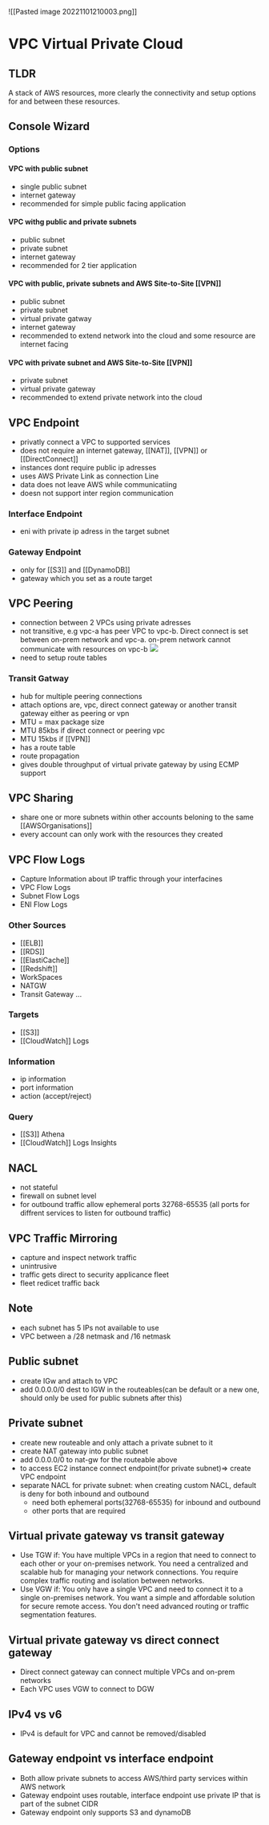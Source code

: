 ![[Pasted image 20221101210003.png]]
# VPC Virtual Private Cloud

## TLDR
A stack of AWS resources, more clearly the connectivity and setup options for and between these resources.

## Console Wizard

### Options

#### VPC with public subnet
- single public subnet
- internet gateway
- recommended for simple public facing application

#### VPC withg public and private subnets
- public subnet
- private subnet
- internet gateway
- recommended for 2 tier application

#### VPC with public, private subnets and AWS Site-to-Site [[VPN]]
- public subnet
- private subnet
- virtual private gatway
- internet gateway
- recommended to extend network into the cloud and some resource are internet facing

#### VPC with private subnet and AWS Site-to-Site [[VPN]]
- private subnet
- virtual private gateway
- recommended to extend private network into the cloud

## VPC Endpoint
- privatly connect a VPC to supported services 
- does not require an internet gateway, [[NAT]], [[VPN]] or [[DirectConnect]]
- instances dont require public ip adresses
- uses AWS Private Link as connection Line
- data does not leave AWS while communicatiing
- doesn not support inter region communication

### Interface Endpoint
- eni with private ip adress in the target subnet

### Gateway Endpoint
- only for [[S3]] and [[DynamoDB]]
- gateway which you set as a route target 

## VPC Peering
- connection between 2 VPCs using private adresses
- not transitive, e.g vpc-a has peer VPC to vpc-b. Direct connect is set between on-prem network and vpc-a. on-prem network cannot communicate with resources on vpc-b
  ![](2024-01-09-16-20-26.png)
- need to setup route tables

### Transit Gatway
- hub for multiple peering connections
- attach options are, vpc, direct connect gateway or another transit gateway either as peering or vpn
- MTU = max package size
- MTU 85kbs if direct connect or peering vpc
- MTU 15kbs if [[VPN]]
- has a route table
- route propagation
- gives double throughput of virtual private gateway by using ECMP support

## VPC Sharing
- share one or more subnets within other accounts beloning to the same [[AWSOrganisations]]
- every account can only work with the resources they created

## VPC Flow Logs
- Capture Information about IP traffic through your interfacines
- VPC Flow Logs
- Subnet Flow Logs
- ENI Flow Logs

### Other Sources
- [[ELB]]
- [[RDS]]
- [[ElastiCache]]
- [[Redshift]]
- WorkSpaces 
- NATGW
- Transit Gateway
...


### Targets
- [[S3]]
- [[CloudWatch]] Logs
### Information
- ip information
- port information
- action (accept/reject)

### Query
- [[S3]] Athena
- [[CloudWatch]] Logs Insights

## NACL
- not stateful
- firewall on subnet level
- for outbound traffic allow ephemeral ports 32768-65535 (all ports for diffrent services to listen for outbound traffic)

## VPC Traffic Mirroring
- capture and inspect network traffic
- unintrusive
- traffic gets direct to security applicance fleet
- fleet redicet traffic back

## Note
- each subnet has 5 IPs not available to use
- VPC between a /28 netmask and /16 netmask
## Public subnet
- create IGw and attach to VPC
- add 0.0.0.0/0 dest to IGW in the routeables(can be default or a new one, should only be used for public subnets after this)

## Private subnet
- create new routeable and only attach a private subnet to it
- create NAT gateway into public subnet
- add 0.0.0.0/0 to nat-gw for the routeable above
- to access EC2 instance connect endpoint(for private subnet)=> create VPC endpoint 
- separate NACL for private subnet: when creating custom NACL, default is deny for both inbound and outbound
  - need both ephemeral ports(32768-65535) for inbound and outbound
  - other ports that are required

## Virtual private gateway vs transit gateway
- Use TGW if:
You have multiple VPCs in a region that need to connect to each other or your on-premises network.
You need a centralized and scalable hub for managing your network connections.
You require complex traffic routing and isolation between networks.
- Use VGW if:
You only have a single VPC and need to connect it to a single on-premises network.
You want a simple and affordable solution for secure remote access.
You don't need advanced routing or traffic segmentation features.
## Virtual private gateway vs direct connect gateway
- Direct connect gateway can connect multiple VPCs and on-prem networks
- Each VPC uses VGW to connect to DGW

## IPv4 vs v6
- IPv4 is default for VPC and cannot be removed/disabled

## Gateway endpoint vs interface endpoint
- Both allow private subnets to access AWS/third party services within AWS network
- Gateway endpoint uses routable, interface endpoint use private IP that is part of the subnet CIDR
- Gateway endpoint only supports S3 and dynamoDB
